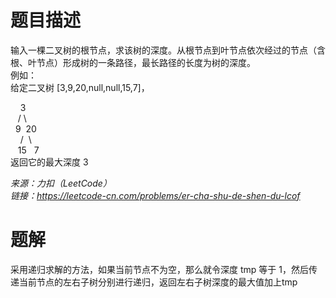 # 题目描述
输入一棵二叉树的根节点，求该树的深度。从根节点到叶节点依次经过的节点（含根、叶节点）形成树的一条路径，最长路径的长度为树的深度。  
例如：  
给定二叉树 [3,9,20,null,null,15,7]，  

&nbsp;&nbsp;&nbsp;&nbsp;3  
&nbsp;&nbsp;&nbsp;/&nbsp;\  
&nbsp;&nbsp;9&nbsp;&nbsp;20  
&nbsp;&nbsp;&nbsp;&nbsp;/&nbsp;&nbsp;\  
&nbsp;&nbsp;&nbsp;15&nbsp;&nbsp;&nbsp;7  
返回它的最大深度 3  

*来源：力扣（LeetCode）*  
*链接：https://leetcode-cn.com/problems/er-cha-shu-de-shen-du-lcof*

# 题解
采用递归求解的方法，如果当前节点不为空，那么就令深度 tmp 等于 1，然后传递当前节点的左右子树分别进行递归，返回左右子树深度的最大值加上tmp
